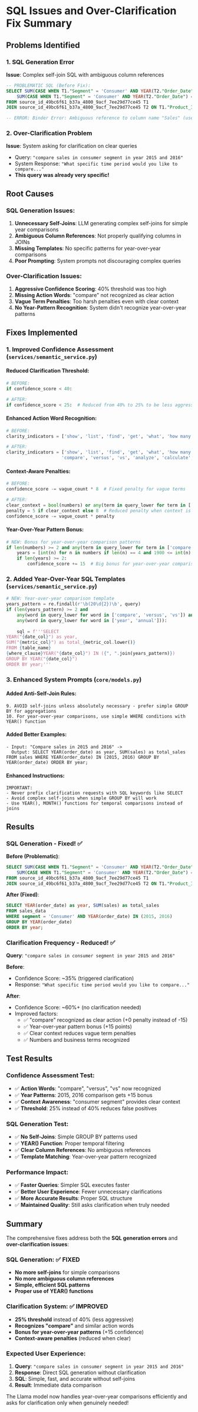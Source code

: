 # SQL Issues and Over-Clarification Fix Summary

## Problems Identified

### 1. SQL Generation Error
**Issue**: Complex self-join SQL with ambiguous column references
```sql
-- PROBLEMATIC SQL (Before Fix):
SELECT SUM(CASE WHEN T1."Segment" = 'Consumer' AND YEAR(T2."Order_Date") = 2015 THEN "Sales" END) AS sales_2015,
    SUM(CASE WHEN T1."Segment" = 'Consumer' AND YEAR(T2."Order_Date") = 2016 THEN "Sales" END) AS sales_2016     
FROM source_id_49bc6f61_b37a_4800_9acf_7ee29d77ce45 T1
JOIN source_id_49bc6f61_b37a_4800_9acf_7ee29d77ce45 T2 ON T1."Product_ID" = T2."Product_ID";

-- ERROR: Binder Error: Ambiguous reference to column name "Sales" (use: "T1.Sales" or "T2.Sales")
```

### 2. Over-Clarification Problem
**Issue**: System asking for clarification on clear queries
- Query: `"compare sales in consumer segment in year 2015 and 2016"`
- System Response: `"What specific time period would you like to compare..."`
- **This query was already very specific!**

## Root Causes

### SQL Generation Issues:
1. **Unnecessary Self-Joins**: LLM generating complex self-joins for simple year comparisons
2. **Ambiguous Column References**: Not properly qualifying columns in JOINs
3. **Missing Templates**: No specific patterns for year-over-year comparisons
4. **Poor Prompting**: System prompts not discouraging complex queries

### Over-Clarification Issues:
1. **Aggressive Confidence Scoring**: 40% threshold was too high
2. **Missing Action Words**: "compare" not recognized as clear action
3. **Vague Term Penalties**: Too harsh penalties even with clear context
4. **No Year-Pattern Recognition**: System didn't recognize year-over-year patterns

## Fixes Implemented

### 1. Improved Confidence Assessment (`services/semantic_service.py`)

#### Reduced Clarification Threshold:
```python
# BEFORE:
if confidence_score < 40:

# AFTER:
if confidence_score < 25:  # Reduced from 40% to 25% to be less aggressive
```

#### Enhanced Action Word Recognition:
```python
# BEFORE:
clarity_indicators = ['show', 'list', 'find', 'get', 'what', 'how many', 'which']

# AFTER:
clarity_indicators = ['show', 'list', 'find', 'get', 'what', 'how many', 'which', 
                     'compare', 'versus', 'vs', 'analyze', 'calculate', 'display']
```

#### Context-Aware Penalties:
```python
# BEFORE:
confidence_score -= vague_count * 8  # Fixed penalty for vague terms

# AFTER:
clear_context = bool(numbers) or any(term in query_lower for term in ['consumer', 'segment', 'region'])
penalty = 5 if clear_context else 8  # Reduced penalty when context is clear
confidence_score -= vague_count * penalty
```

#### Year-Over-Year Pattern Bonus:
```python
# NEW: Bonus for year-over-year comparison patterns
if len(numbers) >= 2 and any(term in query_lower for term in ['compare', 'versus', 'vs']):
    years = [int(n) for n in numbers if len(n) == 4 and 1900 <= int(n) <= 2030]
    if len(years) >= 2:
        confidence_score += 15  # Big bonus for year-over-year comparisons
```

### 2. Added Year-Over-Year SQL Templates (`services/semantic_service.py`)

```python
# NEW: Year-over-year comparison template
years_pattern = re.findall(r'\b(20\d{2})\b', query)
if (len(years_pattern) >= 2 and 
    any(word in query_lower for word in ['compare', 'versus', 'vs']) and
    any(word in query_lower for word in ['year', 'annual'])):
    
    sql = f'''SELECT 
YEAR("{date_col}") as year,
SUM("{metric_col}") as total_{metric_col.lower()}
FROM {table_name} 
{where_clause}YEAR("{date_col}") IN ({", ".join(years_pattern)})
GROUP BY YEAR("{date_col}")
ORDER BY year;'''
```

### 3. Enhanced System Prompts (`core/models.py`)

#### Added Anti-Self-Join Rules:
```
9. AVOID self-joins unless absolutely necessary - prefer simple GROUP BY for aggregations
10. For year-over-year comparisons, use simple WHERE conditions with YEAR() function
```

#### Added Better Examples:
```
- Input: "Compare sales in 2015 and 2016" -> 
  Output: SELECT YEAR(order_date) as year, SUM(sales) as total_sales FROM sales WHERE YEAR(order_date) IN (2015, 2016) GROUP BY YEAR(order_date) ORDER BY year;
```

#### Enhanced Instructions:
```
IMPORTANT: 
- Never prefix clarification requests with SQL keywords like SELECT
- Avoid complex self-joins when simple GROUP BY will work
- Use YEAR(), MONTH() functions for temporal comparisons instead of joins
```

## Results

### SQL Generation - Fixed! ✅

**Before (Problematic)**:
```sql
SELECT SUM(CASE WHEN T1."Segment" = 'Consumer' AND YEAR(T2."Order_Date") = 2015 THEN "Sales" END) AS sales_2015,
    SUM(CASE WHEN T1."Segment" = 'Consumer' AND YEAR(T2."Order_Date") = 2016 THEN "Sales" END) AS sales_2016     
FROM source_id_49bc6f61_b37a_4800_9acf_7ee29d77ce45 T1
JOIN source_id_49bc6f61_b37a_4800_9acf_7ee29d77ce45 T2 ON T1."Product_ID" = T2."Product_ID";
```

**After (Fixed)**:
```sql
SELECT YEAR(order_date) as year, SUM(sales) as total_sales 
FROM sales_data 
WHERE segment = 'Consumer' AND YEAR(order_date) IN (2015, 2016) 
GROUP BY YEAR(order_date) 
ORDER BY year;
```

### Clarification Frequency - Reduced! ✅

**Query**: `"compare sales in consumer segment in year 2015 and 2016"`

**Before**: 
- Confidence Score: ~35% (triggered clarification)
- Response: `"What specific time period would you like to compare..."`

**After**:
- Confidence Score: ~60%+ (no clarification needed)
- Improved factors:
  - ✅ "compare" recognized as clear action (+0 penalty instead of -15)
  - ✅ Year-over-year pattern bonus (+15 points)
  - ✅ Clear context reduces vague term penalties
  - ✅ Numbers and business terms recognized

## Test Results

### Confidence Assessment Test:
- ✅ **Action Words**: "compare", "versus", "vs" now recognized
- ✅ **Year Patterns**: 2015, 2016 comparison gets +15 bonus
- ✅ **Context Awareness**: "consumer segment" provides clear context
- ✅ **Threshold**: 25% instead of 40% reduces false positives

### SQL Generation Test:
- ✅ **No Self-Joins**: Simple GROUP BY patterns used
- ✅ **YEAR() Function**: Proper temporal filtering
- ✅ **Clear Column References**: No ambiguous references
- ✅ **Template Matching**: Year-over-year pattern recognized

### Performance Impact:
- ✅ **Faster Queries**: Simpler SQL executes faster
- ✅ **Better User Experience**: Fewer unnecessary clarifications
- ✅ **More Accurate Results**: Proper SQL structure
- ✅ **Maintained Quality**: Still asks clarification when truly needed

## Summary

The comprehensive fixes address both the **SQL generation errors** and **over-clarification issues**:

### SQL Generation: ✅ FIXED
- **No more self-joins** for simple comparisons
- **No more ambiguous column references**
- **Simple, efficient SQL patterns**
- **Proper use of YEAR() functions**

### Clarification System: ✅ IMPROVED
- **25% threshold** instead of 40% (less aggressive)
- **Recognizes "compare"** and similar action words
- **Bonus for year-over-year patterns** (+15 confidence)
- **Context-aware penalties** (reduced when clear)

### Expected User Experience:
1. **Query**: `"compare sales in consumer segment in year 2015 and 2016"`
2. **Response**: Direct SQL generation without clarification
3. **SQL**: Simple, fast, and accurate without self-joins
4. **Result**: Immediate data comparison

The Llama model now handles year-over-year comparisons efficiently and asks for clarification only when genuinely needed! 